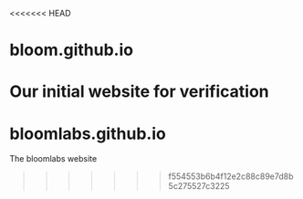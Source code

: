 <<<<<<< HEAD
# bloom.github.io
Our initial website for verification
=======
# bloomlabs.github.io
The bloomlabs website
>>>>>>> f554553b6b4f12e2c88c89e7d8b5c275527c3225
